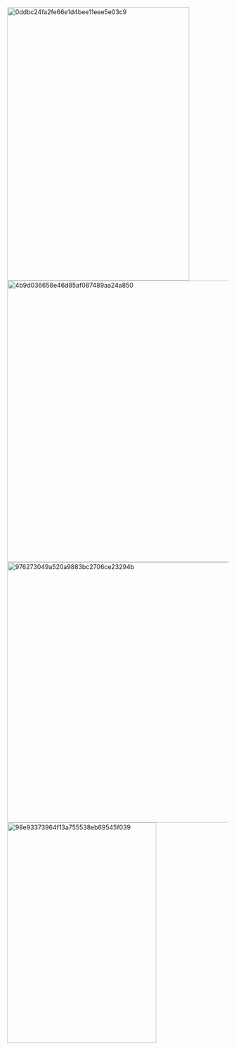 <img width="414" height="620" alt="0ddbc24fa2fe66e1d4bee11eee5e03c9" src="https://github.com/user-attachments/assets/83f302d4-eba0-4876-bb7a-a31ef237bbb8" />
<img width="520" height="639" alt="4b9d036658e46d85af087489aa24a850" src="https://github.com/user-attachments/assets/61f35dd4-cd03-4d41-ae62-886c40c0550c" />
<img width="631" height="591" alt="976273049a520a9883bc2706ce23294b" src="https://github.com/user-attachments/assets/142f0327-cf94-44f2-9291-2bd4df1b1f17" />
<img width="339" height="500" alt="98e93373964f13a755538eb69545f039" src="https://github.com/user-attachments/assets/54bc3324-d812-4633-9581-3cbab0834c97" />
